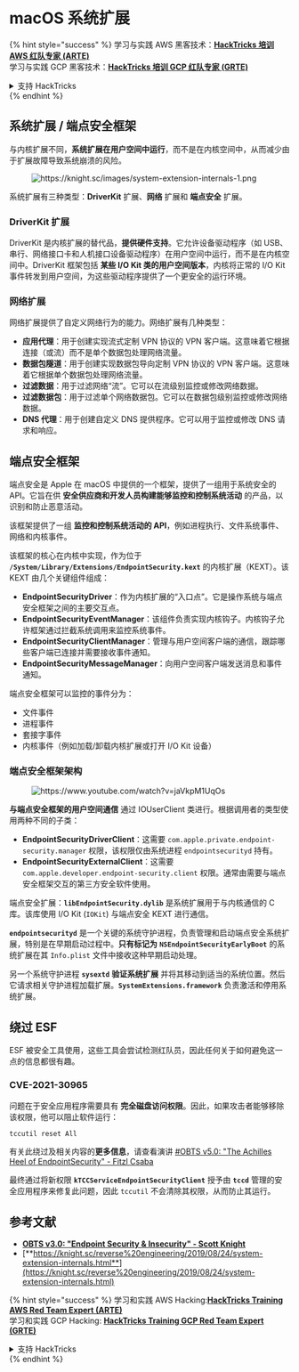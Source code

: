 # macOS 系统扩展

{% hint style="success" %}
学习与实践 AWS 黑客技术：<img src="/.gitbook/assets/arte.png" alt="" data-size="line">[**HackTricks 培训 AWS 红队专家 (ARTE)**](https://training.hacktricks.xyz/courses/arte)<img src="/.gitbook/assets/arte.png" alt="" data-size="line">\
学习与实践 GCP 黑客技术：<img src="/.gitbook/assets/grte.png" alt="" data-size="line">[**HackTricks 培训 GCP 红队专家 (GRTE)**<img src="/.gitbook/assets/grte.png" alt="" data-size="line">](https://training.hacktricks.xyz/courses/grte)

<details>

<summary>支持 HackTricks</summary>

* 查看 [**订阅计划**](https://github.com/sponsors/carlospolop)!
* **加入** 💬 [**Discord 群组**](https://discord.gg/hRep4RUj7f) 或 [**Telegram 群组**](https://t.me/peass) 或 **关注** 我们的 **Twitter** 🐦 [**@hacktricks\_live**](https://twitter.com/hacktricks\_live)**.**
* **通过向** [**HackTricks**](https://github.com/carlospolop/hacktricks) 和 [**HackTricks Cloud**](https://github.com/carlospolop/hacktricks-cloud) GitHub 仓库提交 PR 分享黑客技巧。

</details>
{% endhint %}

## 系统扩展 / 端点安全框架

与内核扩展不同，**系统扩展在用户空间中运行**，而不是在内核空间中，从而减少由于扩展故障导致系统崩溃的风险。

<figure><img src="../../../.gitbook/assets/image (606).png" alt="https://knight.sc/images/system-extension-internals-1.png"><figcaption></figcaption></figure>

系统扩展有三种类型：**DriverKit** 扩展、**网络** 扩展和 **端点安全** 扩展。

### **DriverKit 扩展**

DriverKit 是内核扩展的替代品，**提供硬件支持**。它允许设备驱动程序（如 USB、串行、网络接口卡和人机接口设备驱动程序）在用户空间中运行，而不是在内核空间中。DriverKit 框架包括 **某些 I/O Kit 类的用户空间版本**，内核将正常的 I/O Kit 事件转发到用户空间，为这些驱动程序提供了一个更安全的运行环境。

### **网络扩展**

网络扩展提供了自定义网络行为的能力。网络扩展有几种类型：

* **应用代理**：用于创建实现流式定制 VPN 协议的 VPN 客户端。这意味着它根据连接（或流）而不是单个数据包处理网络流量。
* **数据包隧道**：用于创建实现数据包导向定制 VPN 协议的 VPN 客户端。这意味着它根据单个数据包处理网络流量。
* **过滤数据**：用于过滤网络“流”。它可以在流级别监控或修改网络数据。
* **过滤数据包**：用于过滤单个网络数据包。它可以在数据包级别监控或修改网络数据。
* **DNS 代理**：用于创建自定义 DNS 提供程序。它可以用于监控或修改 DNS 请求和响应。

## 端点安全框架

端点安全是 Apple 在 macOS 中提供的一个框架，提供了一组用于系统安全的 API。它旨在供 **安全供应商和开发人员构建能够监控和控制系统活动** 的产品，以识别和防止恶意活动。

该框架提供了一组 **监控和控制系统活动的 API**，例如进程执行、文件系统事件、网络和内核事件。

该框架的核心在内核中实现，作为位于 **`/System/Library/Extensions/EndpointSecurity.kext`** 的内核扩展（KEXT）。该 KEXT 由几个关键组件组成：

* **EndpointSecurityDriver**：作为内核扩展的“入口点”。它是操作系统与端点安全框架之间的主要交互点。
* **EndpointSecurityEventManager**：该组件负责实现内核钩子。内核钩子允许框架通过拦截系统调用来监控系统事件。
* **EndpointSecurityClientManager**：管理与用户空间客户端的通信，跟踪哪些客户端已连接并需要接收事件通知。
* **EndpointSecurityMessageManager**：向用户空间客户端发送消息和事件通知。

端点安全框架可以监控的事件分为：

* 文件事件
* 进程事件
* 套接字事件
* 内核事件（例如加载/卸载内核扩展或打开 I/O Kit 设备）

### 端点安全框架架构

<figure><img src="../../../.gitbook/assets/image (1068).png" alt="https://www.youtube.com/watch?v=jaVkpM1UqOs"><figcaption></figcaption></figure>

**与端点安全框架的用户空间通信** 通过 IOUserClient 类进行。根据调用者的类型使用两种不同的子类：

* **EndpointSecurityDriverClient**：这需要 `com.apple.private.endpoint-security.manager` 权限，该权限仅由系统进程 `endpointsecurityd` 持有。
* **EndpointSecurityExternalClient**：这需要 `com.apple.developer.endpoint-security.client` 权限。通常由需要与端点安全框架交互的第三方安全软件使用。

端点安全扩展：**`libEndpointSecurity.dylib`** 是系统扩展用于与内核通信的 C 库。该库使用 I/O Kit (`IOKit`) 与端点安全 KEXT 进行通信。

**`endpointsecurityd`** 是一个关键的系统守护进程，负责管理和启动端点安全系统扩展，特别是在早期启动过程中。**只有标记为** **`NSEndpointSecurityEarlyBoot`** 的系统扩展在其 `Info.plist` 文件中接收这种早期启动处理。

另一个系统守护进程 **`sysextd`** **验证系统扩展** 并将其移动到适当的系统位置。然后它请求相关守护进程加载扩展。**`SystemExtensions.framework`** 负责激活和停用系统扩展。

## 绕过 ESF

ESF 被安全工具使用，这些工具会尝试检测红队员，因此任何关于如何避免这一点的信息都很有趣。

### CVE-2021-30965

问题在于安全应用程序需要具有 **完全磁盘访问权限**。因此，如果攻击者能够移除该权限，他可以阻止软件运行：
```bash
tccutil reset All
```
有关此绕过及相关内容的**更多信息**，请查看演讲 [#OBTS v5.0: "The Achilles Heel of EndpointSecurity" - Fitzl Csaba](https://www.youtube.com/watch?v=lQO7tvNCoTI)

最终通过将新权限 **`kTCCServiceEndpointSecurityClient`** 授予由 **`tccd`** 管理的安全应用程序来修复此问题，因此 `tccutil` 不会清除其权限，从而防止其运行。

## 参考文献

* [**OBTS v3.0: "Endpoint Security & Insecurity" - Scott Knight**](https://www.youtube.com/watch?v=jaVkpM1UqOs)
* [**https://knight.sc/reverse%20engineering/2019/08/24/system-extension-internals.html**](https://knight.sc/reverse%20engineering/2019/08/24/system-extension-internals.html)

{% hint style="success" %}
学习和实践 AWS Hacking:<img src="/.gitbook/assets/arte.png" alt="" data-size="line">[**HackTricks Training AWS Red Team Expert (ARTE)**](https://training.hacktricks.xyz/courses/arte)<img src="/.gitbook/assets/arte.png" alt="" data-size="line">\
学习和实践 GCP Hacking: <img src="/.gitbook/assets/grte.png" alt="" data-size="line">[**HackTricks Training GCP Red Team Expert (GRTE)**<img src="/.gitbook/assets/grte.png" alt="" data-size="line">](https://training.hacktricks.xyz/courses/grte)

<details>

<summary>支持 HackTricks</summary>

* 查看 [**订阅计划**](https://github.com/sponsors/carlospolop)!
* **加入** 💬 [**Discord 群组**](https://discord.gg/hRep4RUj7f) 或 [**telegram 群组**](https://t.me/peass) 或 **关注** 我们的 **Twitter** 🐦 [**@hacktricks\_live**](https://twitter.com/hacktricks\_live)**.**
* **通过向** [**HackTricks**](https://github.com/carlospolop/hacktricks) 和 [**HackTricks Cloud**](https://github.com/carlospolop/hacktricks-cloud) github 仓库提交 PR 来分享黑客技巧。

</details>
{% endhint %}
